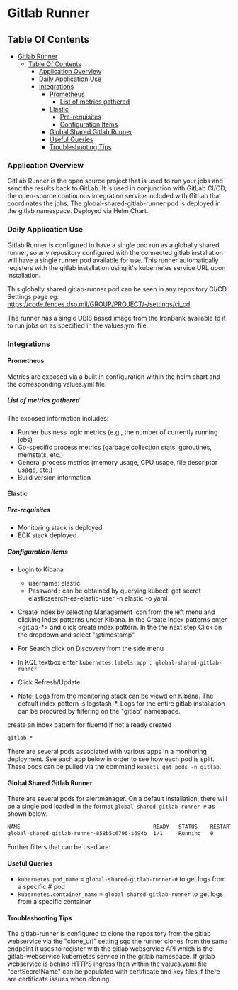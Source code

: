 # Gitlab Runner

## Table Of Contents

- [Gitlab Runner](#gitlab-runner)
  - [Table Of Contents](#table-of-contents)
    - [Application Overview](#application-overview)
    - [Daily Application Use](#daily-application-use)
    - [Integrations](#integrations)
      - [Prometheus](#prometheus)
        - [List of metrics gathered](#list-of-metrics-gathered)
      - [Elastic](#elastic)
        - [Pre-requisites](#pre-requisites)
        - [Configuration Items](#configuration-items)
      - [Global Shared Gitlab Runner](#global-shared-gitlab-runner)
      - [Useful Queries](#useful-queries)
      - [Troubleshooting Tips](#troubleshooting-tips)

### Application Overview

GitLab Runner is the open source project that is used to run your jobs and send the results back to GitLab. It is used in conjunction with GitLab CI/CD, the open-source continuous integration service included with GitLab that coordinates the jobs.
The global-shared-gitlab-runner pod is deployed in the gitlab namespace.
Deployed via Helm Chart.

### Daily Application Use

Gitlab Runner is configured to have a single pod run as a globally shared runner, so any repository configured with the connected gitlab installation will have a single runner pod available for use. This runner automatically registers with the gitlab installation using it's kubernetes service URL upon installation.

This globally shared gitlab-runner pod can be seen in any repository CI/CD Settings page eg:
https://code.fences.dso.mil/GROUP/PROJECT/-/settings/ci_cd

The runner has a single UBI8 based image from the IronBank available to it to run jobs on as specified in the values.yml file.

### Integrations

#### Prometheus

Metrics are exposed via a built in configuration within the helm chart and the corresponding values.yml file.

##### List of metrics gathered

The exposed information includes:

- Runner business logic metrics (e.g., the number of currently running jobs)
- Go-specific process metrics (garbage collection stats, goroutines, memstats, etc.)
- General process metrics (memory usage, CPU usage, file descriptor usage, etc.)
- Build version information

#### Elastic

##### Pre-requisites

- Monitoring stack is deployed
- ECK stack deployed

##### Configuration Items

- Login to Kibana
  - username: elastic
  - Password : can be obtained by querying kubectl get secret elasticsearch-es-elastic-user -n elastic -o yaml
- Create Index by  selecting Management icon from the left menu and  clicking Index patterns under Kibana.  In the Create Index patterns enter <gitlab-*> and click create index pattern.  In the the next step Click on the dropdown and select "@timestamp"

- For Search click on Discovery from the side menu

- In KQL textbox enter `kubernetes.labels.app : global-shared-gitlab-runner`

- Click Refresh/Update

- Note: Logs from the monitoring stack can be viewd on Kibana. The default index pattern is logstash-*. Logs for the entire gitlab installation can be procured by filtering on the "gitlab" namespace.

create an index pattern for fluentd if not already created

```bash
gitlab.*
```

There are several pods associated with various apps in a monitoring deployment.
See each app below in order to see how each pod is split.
These pods can be pulled via the command `kubectl get pods -n gitlab`.

#### Global Shared Gitlab Runner

There are several pods for alertmanager.
On a default installation, there will be a single pod loaded in the format `global-shared-gitlab-runner-#` as shown below.

```bash
NAME                                          READY   STATUS    RESTARTS   AGE
global-shared-gitlab-runner-858b5c6796-s694b  1/1     Running   0          156m
```

Further filters that can be used are:

#### Useful Queries

- `kubernetes.pod_name`   = `global-shared-gitlab-runner-#` to get logs from a specific # pod
- `kubernetes.container_name` = `global-shared-gitlab-runner` to get logs from a specific container

#### Troubleshooting Tips

The gitlab-runner is configured to clone the repository from the gitlab webservice via the "clone_url" setting sqo the runner clones from the same endpoint it uses to register with the gitlab webservice API which is the gitlab-webservice kubernetes service in the gitlab namespace.
If gitlab webservice is behind HTTPS ingress then within the values.yaml file "certSecretName" can be populated with certificate and key files if there are certificate issues when cloning.
